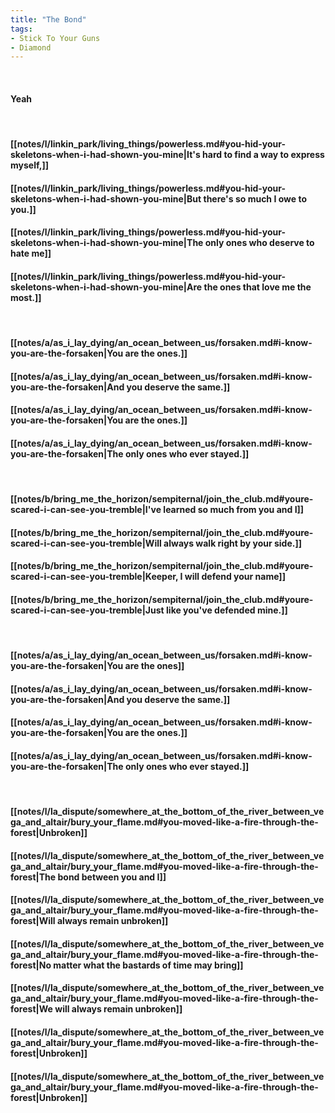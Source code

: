 ```yaml
---
title: "The Bond"
tags:
- Stick To Your Guns
- Diamond
---
```

&nbsp;
#### Yeah
&nbsp;
#### [[notes/l/linkin_park/living_things/powerless.md#you-hid-your-skeletons-when-i-had-shown-you-mine|It's hard to find a way to express myself,]]
#### [[notes/l/linkin_park/living_things/powerless.md#you-hid-your-skeletons-when-i-had-shown-you-mine|But there's so much I owe to you.]]
#### [[notes/l/linkin_park/living_things/powerless.md#you-hid-your-skeletons-when-i-had-shown-you-mine|The only ones who deserve to hate me]]
#### [[notes/l/linkin_park/living_things/powerless.md#you-hid-your-skeletons-when-i-had-shown-you-mine|Are the ones that love me the most.]]
&nbsp;
#### [[notes/a/as_i_lay_dying/an_ocean_between_us/forsaken.md#i-know-you-are-the-forsaken|You are the ones.]]
#### [[notes/a/as_i_lay_dying/an_ocean_between_us/forsaken.md#i-know-you-are-the-forsaken|And you deserve the same.]]
#### [[notes/a/as_i_lay_dying/an_ocean_between_us/forsaken.md#i-know-you-are-the-forsaken|You are the ones.]]
#### [[notes/a/as_i_lay_dying/an_ocean_between_us/forsaken.md#i-know-you-are-the-forsaken|The only ones who ever stayed.]]
&nbsp;
#### [[notes/b/bring_me_the_horizon/sempiternal/join_the_club.md#youre-scared-i-can-see-you-tremble|I've learned so much from you and I]]
#### [[notes/b/bring_me_the_horizon/sempiternal/join_the_club.md#youre-scared-i-can-see-you-tremble|Will always walk right by your side.]]
#### [[notes/b/bring_me_the_horizon/sempiternal/join_the_club.md#youre-scared-i-can-see-you-tremble|Keeper, I will defend your name]]
#### [[notes/b/bring_me_the_horizon/sempiternal/join_the_club.md#youre-scared-i-can-see-you-tremble|Just like you've defended mine.]]
&nbsp;
#### [[notes/a/as_i_lay_dying/an_ocean_between_us/forsaken.md#i-know-you-are-the-forsaken|You are the ones]]
#### [[notes/a/as_i_lay_dying/an_ocean_between_us/forsaken.md#i-know-you-are-the-forsaken|And you deserve the same.]]
#### [[notes/a/as_i_lay_dying/an_ocean_between_us/forsaken.md#i-know-you-are-the-forsaken|You are the ones.]]
#### [[notes/a/as_i_lay_dying/an_ocean_between_us/forsaken.md#i-know-you-are-the-forsaken|The only ones who ever stayed.]]
&nbsp;
#### [[notes/l/la_dispute/somewhere_at_the_bottom_of_the_river_between_vega_and_altair/bury_your_flame.md#you-moved-like-a-fire-through-the-forest|Unbroken]]
#### [[notes/l/la_dispute/somewhere_at_the_bottom_of_the_river_between_vega_and_altair/bury_your_flame.md#you-moved-like-a-fire-through-the-forest|The bond between you and I]]
#### [[notes/l/la_dispute/somewhere_at_the_bottom_of_the_river_between_vega_and_altair/bury_your_flame.md#you-moved-like-a-fire-through-the-forest|Will always remain unbroken]]
#### [[notes/l/la_dispute/somewhere_at_the_bottom_of_the_river_between_vega_and_altair/bury_your_flame.md#you-moved-like-a-fire-through-the-forest|No matter what the bastards of time may bring]]
#### [[notes/l/la_dispute/somewhere_at_the_bottom_of_the_river_between_vega_and_altair/bury_your_flame.md#you-moved-like-a-fire-through-the-forest|We will always remain unbroken]]
#### [[notes/l/la_dispute/somewhere_at_the_bottom_of_the_river_between_vega_and_altair/bury_your_flame.md#you-moved-like-a-fire-through-the-forest|Unbroken]]
#### [[notes/l/la_dispute/somewhere_at_the_bottom_of_the_river_between_vega_and_altair/bury_your_flame.md#you-moved-like-a-fire-through-the-forest|Unbroken]]
